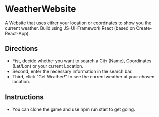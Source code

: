 # WeatherWebsite
A Website that uses either your location or coordinates to show you the current weather. Build using JS-UI-Framework React (based on Create-React-App).

## Directions
- Fist, decide whether you want to search a City (Name), Coordinates (Lat/Lon) or your current Location.
- Second, enter the necessary information in the search bar.
- Third, click "Get Weather!" to see the current weather at your chosen location.

## Instructions
- You can clone the game and use npm run start to get going.
